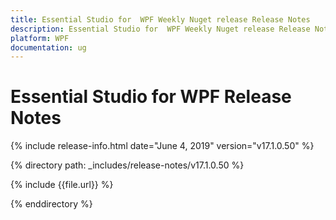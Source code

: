 ```yaml
---
title: Essential Studio for  WPF Weekly Nuget release Release Notes  
description: Essential Studio for  WPF Weekly Nuget release Release Notes  
platform: WPF
documentation: ug
---
```


# Essential Studio for  WPF  Release Notes  

{% include release-info.html date="June 4, 2019"  version="v17.1.0.50" %} 


{% directory path: _includes/release-notes/v17.1.0.50 %}

{% include {{file.url}} %}

{% enddirectory %}
